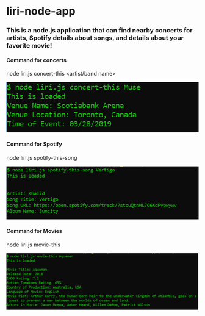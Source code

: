 # liri-node-app

### This is a node.js application that can find nearby concerts for artists, Spotify details about songs, and details about your favorite movie!

#### Command for concerts
  node liri.js concert-this <artist/band name>
  
  ![Concert Command](/images/concert-this.PNG)

#### Command for Spotify
  node liri.js spotify-this-song <song title>
  
  ![Spotify Command](/images/spotify-this-song.PNG)

#### Command for Movies
  node liri.js movie-this
  
  ![Movie Commabnd](/images/movie-this.PNG)
